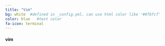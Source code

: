 ```yaml
---
title: "Vim"
bg: white  #defined in _config.yml, can use html color like '#0fbfcf'
color: blue   #text color
fa-icon: terminal
---
```


#### vim